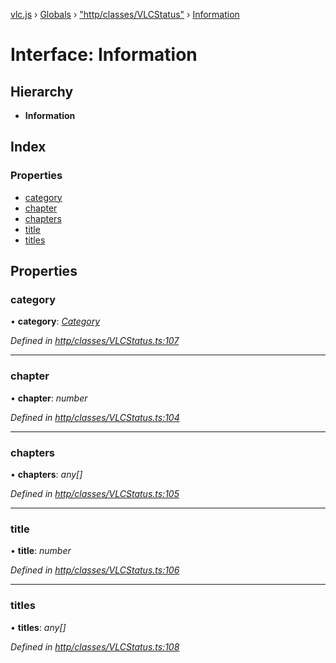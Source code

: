 [vlc.js](../README.md) › [Globals](../globals.md) › ["http/classes/VLCStatus"](../modules/_http_classes_vlcstatus_.md) › [Information](_http_classes_vlcstatus_.information.md)

# Interface: Information

## Hierarchy

* **Information**

## Index

### Properties

* [category](_http_classes_vlcstatus_.information.md#category)
* [chapter](_http_classes_vlcstatus_.information.md#chapter)
* [chapters](_http_classes_vlcstatus_.information.md#chapters)
* [title](_http_classes_vlcstatus_.information.md#title)
* [titles](_http_classes_vlcstatus_.information.md#titles)

## Properties

###  category

• **category**: *[Category](_http_classes_vlcstatus_.category.md)*

*Defined in [http/classes/VLCStatus.ts:107](https://github.com/dylhack/vlc.js/blob/8f58ccf/src/http/classes/VLCStatus.ts#L107)*

___

###  chapter

• **chapter**: *number*

*Defined in [http/classes/VLCStatus.ts:104](https://github.com/dylhack/vlc.js/blob/8f58ccf/src/http/classes/VLCStatus.ts#L104)*

___

###  chapters

• **chapters**: *any[]*

*Defined in [http/classes/VLCStatus.ts:105](https://github.com/dylhack/vlc.js/blob/8f58ccf/src/http/classes/VLCStatus.ts#L105)*

___

###  title

• **title**: *number*

*Defined in [http/classes/VLCStatus.ts:106](https://github.com/dylhack/vlc.js/blob/8f58ccf/src/http/classes/VLCStatus.ts#L106)*

___

###  titles

• **titles**: *any[]*

*Defined in [http/classes/VLCStatus.ts:108](https://github.com/dylhack/vlc.js/blob/8f58ccf/src/http/classes/VLCStatus.ts#L108)*
